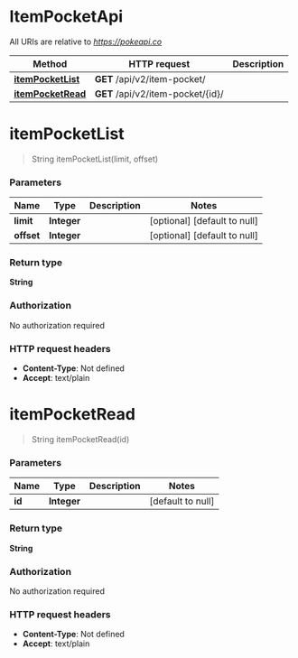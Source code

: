 # ItemPocketApi

All URIs are relative to *https://pokeapi.co*

Method | HTTP request | Description
------------- | ------------- | -------------
[**itemPocketList**](ItemPocketApi.md#itemPocketList) | **GET** /api/v2/item-pocket/ | 
[**itemPocketRead**](ItemPocketApi.md#itemPocketRead) | **GET** /api/v2/item-pocket/{id}/ | 


<a name="itemPocketList"></a>
# **itemPocketList**
> String itemPocketList(limit, offset)



### Parameters

Name | Type | Description  | Notes
------------- | ------------- | ------------- | -------------
 **limit** | **Integer**|  | [optional] [default to null]
 **offset** | **Integer**|  | [optional] [default to null]

### Return type

**String**

### Authorization

No authorization required

### HTTP request headers

- **Content-Type**: Not defined
- **Accept**: text/plain

<a name="itemPocketRead"></a>
# **itemPocketRead**
> String itemPocketRead(id)



### Parameters

Name | Type | Description  | Notes
------------- | ------------- | ------------- | -------------
 **id** | **Integer**|  | [default to null]

### Return type

**String**

### Authorization

No authorization required

### HTTP request headers

- **Content-Type**: Not defined
- **Accept**: text/plain

